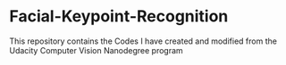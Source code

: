# Facial-Keypoint-Recognition
This repository contains the Codes I have created and modified from the Udacity Computer Vision Nanodegree program
